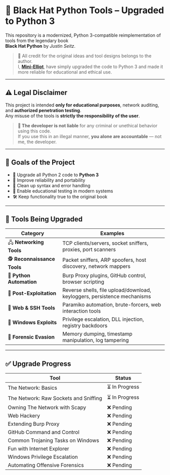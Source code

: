 # 🐍 Black Hat Python Tools – Upgraded to Python 3

This repository is a modernized, Python 3-compatible reimplementation of tools from the legendary book  
**Black Hat Python** by *Justin Seitz*.

> 🧠 All credit for the original ideas and tool designs belongs to the author.  
> I, **[Mini-Elliot](https://github.com/Mini-Elliot)**, have simply upgraded the code to Python 3 and made it more reliable for educational and ethical use.

---

## ⚠️ Legal Disclaimer

This project is intended **only for educational purposes**, network auditing, and **authorized penetration testing**.  
Any misuse of the tools is **strictly the responsibility of the user**.  

> **📛 The developer is not liable** for any criminal or unethical behavior using this code.  
> If you use this in an illegal manner, **you alone are accountable** — not me, the developer.

---

## 🚀 Goals of the Project

- 🔁 Upgrade all Python 2 code to **Python 3**
- 💪 Improve reliability and portability
- 🧼 Clean up syntax and error handling
- 🧪 Enable educational testing in modern systems
- 🛠️ Keep functionality true to the original book

---

## 🧰 Tools Being Upgraded

| Category                     | Examples                                                                 |
| ---------------------------- | ------------------------------------------------------------------------ |
| 🖧 **Networking Tools**      | TCP clients/servers, socket sniffers, proxies, port scanners             |
| 🕵️ **Reconnaissance Tools** | Packet sniffers, ARP spoofers, host discovery, network mappers            |
| 🐍 **Python Automation**     | Burp Proxy plugins, GitHub control, browser scripting                    |
| 🎯 **Post-Exploitation**     | Reverse shells, file upload/download, keyloggers, persistence mechanisms |
| 📡 **Web & SSH Tools**       | Paramiko automation, brute-forcers, web interaction tools                |
| 🧱 **Windows Exploits**      | Privilege escalation, DLL injection, registry backdoors                  |
| 🧪 **Forensic Evasion**      | Memory dumping, timestamp manipulation, log tampering                    |


---

## ✅ Upgrade Progress

| Tool                                                     | Status        |
|----------------------------------------------------------|---------------|
| The Network: Basics                                      | ⏳ In Progress |
| The Network: Raw Sockets and Sniffing                    | ⏳ In Progress |
| Owning The Network with Scapy                            | ❌ Pending    |
| Web Hackery                                              | ❌ Pending    |
| Extending Burp Proxy                                     | ❌ Pending    |
| GitHub Command and Control                               | ❌ Pending    |
| Common Trojaning Tasks on Windows                        | ❌ Pending    |
| Fun with Internet Explorer                               | ❌ Pending    |
| Windows Privilege Escalation                             | ❌ Pending    |
| Automating Offensive Forensics                           | ❌ Pending    |

